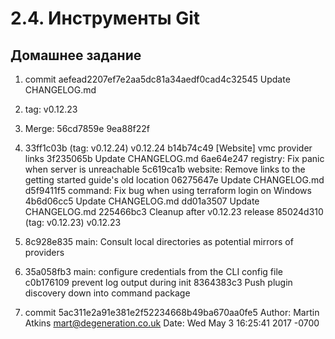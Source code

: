 # 2.4. Инструменты Git
## Домашнее задание

1. 	commit aefead2207ef7e2aa5dc81a34aedf0cad4c32545
   	Update CHANGELOG.md
   	
2. 	tag: v0.12.23

3. 	Merge: 56cd7859e 9ea88f22f

4. 	33ff1c03b (tag: v0.12.24) v0.12.24
	b14b74c49 [Website] vmc provider links
	3f235065b Update CHANGELOG.md
	6ae64e247 registry: Fix panic when server is unreachable
	5c619ca1b website: Remove links to the getting started guide's old location
	06275647e Update CHANGELOG.md
	d5f9411f5 command: Fix bug when using terraform login on Windows
	4b6d06cc5 Update CHANGELOG.md
	dd01a3507 Update CHANGELOG.md
	225466bc3 Cleanup after v0.12.23 release
	85024d310 (tag: v0.12.23) v0.12.23
	
5. 	8c928e835 main: Consult local directories as potential mirrors of providers

6. 	35a058fb3 main: configure credentials from the CLI config file
	c0b176109 prevent log output during init
	8364383c3 Push plugin discovery down into command package
	
7. 	commit 5ac311e2a91e381e2f52234668b49ba670aa0fe5
	Author: Martin Atkins <mart@degeneration.co.uk>
	Date:   Wed May 3 16:25:41 2017 -0700


